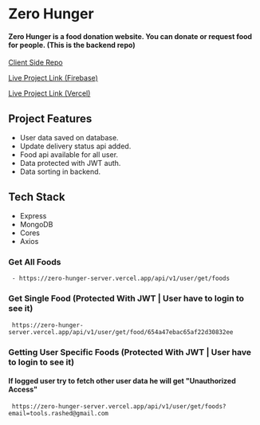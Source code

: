 # Zero Hunger

#### Zero Hunger is a food donation website. You can donate or request food for people. (This is the backend repo)

[Client Side Repo](https://github.com/Porgramming-Hero-web-course/b8a11-client-side-CodeWithRashed)
<br>

[Live Project Link (Firebase)](https://zero-hunger-a4e14.web.app)
 <br>

[Live Project Link (Vercel)](https://zero-hunger-client-five.vercel.app)

## Project Features
- User data saved on database. 
- Update delivery status api added. 
- Food api available for all user. 
- Data protected with JWT auth.
- Data sorting in backend. 

## Tech Stack

- Express
- MongoDB
- Cores
- Axios

 ### Get All Foods
	 - https://zero-hunger-server.vercel.app/api/v1/user/get/foods

### Get Single Food (Protected With JWT | User have to login to see it)
	 https://zero-hunger-server.vercel.app/api/v1/user/get/food/654a47ebac65af22d30832ee


### Getting User Specific Foods (Protected With JWT | User have to login to see it)
#### If logged user try to fetch other user data he will get "Unauthorized Access"
	 https://zero-hunger-server.vercel.app/api/v1/user/get/foods?email=tools.rashed@gmail.com
